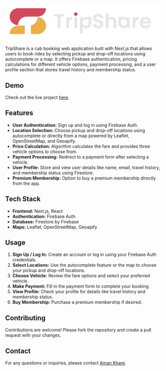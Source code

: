 ![Alt text](/public/light_logo.png)

TripShare is a cab booking web application built with Next.js that allows users to book rides by selecting pickup and drop-off locations using autocomplete or a map. It offers Firebase authentication, pricing calculations for different vehicle options, payment processing, and a user profile section that stores travel history and membership status.

## Demo

Check out the live project [here](https://trip-share-cabs.vercel.app/).

## Features

- **User Authentication:** Sign up and log in using Firebase Auth.
- **Location Selection:** Choose pickup and drop-off locations using autocomplete or directly from a map powered by Leaflet, OpenStreetMap, and Geoapify.
- **Price Calculation:** Algorithm calculates the fare and provides three vehicle options to choose from.
- **Payment Processing:** Redirect to a payment form after selecting a vehicle.
- **User Profile:** Store and view user details like name, email, travel history, and membership status using Firestore.
- **Premium Membership:** Option to buy a premium membership directly from the app.

## Tech Stack

- **Frontend:** Next.js, React
- **Authentication:** Firebase Auth
- **Database:** Firestore by Firebase
- **Maps:** Leaflet, OpenStreetMap, Geoapify

## Usage

1. **Sign Up / Log In:** Create an account or log in using your Firebase Auth credentials.
2. **Select Locations:** Use the autocomplete feature or the map to choose your pickup and drop-off locations.
3. **Choose Vehicle:** Review the fare options and select your preferred vehicle.
4. **Make Payment:** Fill in the payment form to complete your booking.
5. **View Profile:** Check your profile for details like travel history and membership status.
6. **Buy Membership:** Purchase a premium membership if desired.

## Contributing

Contributions are welcome! Please fork the repository and create a pull request with your changes.

## Contact

For any questions or inquiries, please contact [Aman Khare](mailto:aman22feb2004@gmail.com).
